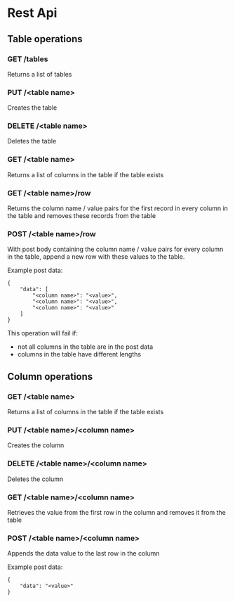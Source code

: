 # Rest Api

## Table operations

### GET /tables

Returns a list of tables

### PUT /&lt;table name&gt;

Creates the table

### DELETE /&lt;table name&gt;

Deletes the table

### GET /&lt;table name&gt;

Returns a list of columns in the table if the table exists

### GET /&lt;table name&gt;/row

Returns the column name / value pairs for the first record in every column in the table and removes these records from the table

### POST /&lt;table name&gt;/row

With post body containing the column name / value pairs for every column in the table, append a new row with these values to the table.

Example post data:
```
{
	"data": [
		"<column name>": "<value>",
		"<column name>": "<value>",
		"<column name>": "<value>"
	]
}
```

This operation will fail if:
- not all columns in the table are in the post data
- columns in the table have different lengths


## Column operations

### GET /&lt;table name&gt;

Returns a list of columns in the table if the table exists

### PUT /&lt;table name&gt;/&lt;column name&gt;

Creates the column

### DELETE /&lt;table name&gt;/&lt;column name&gt;

Deletes the column

### GET /&lt;table name&gt;/&lt;column name&gt;

Retrieves the value from the first row in the column and removes it from the table

### POST /&lt;table name&gt;/&lt;column name&gt;

Appends the data value to the last row in the column

Example post data:
```
{
	"data": "<value>"
}
```

